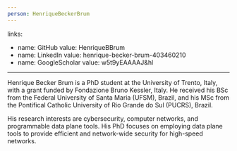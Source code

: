 ```yaml
---
person: HenriqueBeckerBrum 
---
```


links:
  - name: GitHub
    value: HenriqueBBrum
  - name: LinkedIn
    value: henrique-becker-brum-403460210
  - name: GoogleScholar
    value: w5t9yEAAAAJ&hl
---

Henrique Becker Brum is a PhD student at the University of Trento, Italy, with a grant funded by Fondazione Bruno Kessler, Italy. He received his BSc from the Federal University of Santa Maria (UFSM), Brazil, and his MSc from the Pontifical Catholic University of Rio Grande do Sul (PUCRS), Brazil.

His research interests are cybersecurity, computer networks, and programmable data plane tools. His PhD focuses on employing data plane tools to provide efficient and network-wide security for high-speed networks.
